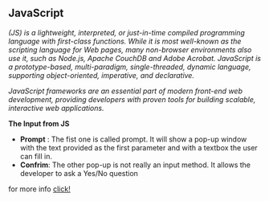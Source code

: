 ## JavaScript

 *(JS) is a lightweight, interpreted, or just-in-time compiled programming language with first-class functions. While it is most well-known as the scripting language for Web pages, many non-browser environments also use it, such as Node.js, Apache CouchDB and Adobe Acrobat. JavaScript is a prototype-based, multi-paradigm, single-threaded, dynamic language, supporting object-oriented, imperative, and declarative.*

 *JavaScript frameworks are an essential part of modern front-end web development, providing developers with proven tools for building scalable, interactive web applications.*

 **The Input from JS**
 - **Prompt** : The fist one is called prompt. It will show a pop-up window with the text provided as the first parameter and with a textbox the user can fill in.
 - **Confrim**: The other pop-up is not really an input method. It allows the developer to ask a Yes/No question

 for more info [click!](https://code-maven.com/input-output-in-plain-javascript) 